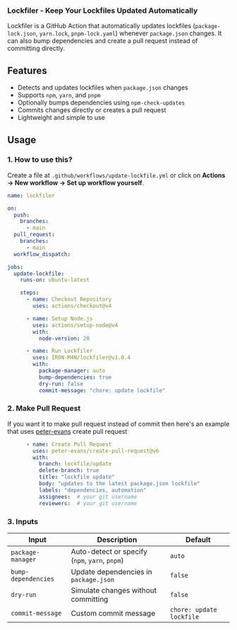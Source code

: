 ### **Lockfiler - Keep Your Lockfiles Updated Automatically**  

Lockfiler is a GitHub Action that automatically updates lockfiles (`package-lock.json`, `yarn.lock`, `pnpm-lock.yaml`) whenever `package.json` changes. It can also bump dependencies and create a pull request instead of committing directly.  

## Features  

- Detects and updates lockfiles when `package.json` changes  
- Supports `npm`, `yarn`, and `pnpm`  
- Optionally bumps dependencies using `npm-check-updates`  
- Commits changes directly or creates a pull request  
- Lightweight and simple to use  

## Usage  

### 1. How to use this?  

Create a file at `.github/workflows/update-lockfile.yml` or click on **Actions → New workflow → Set up workflow yourself**.

```yaml
name: lockfiler

on:
  push:
    branches:
      - main
  pull_request:
    branches:
      - main
  workflow_dispatch:

jobs:
  update-lockfile:
    runs-on: ubuntu-latest

    steps:
      - name: Checkout Repository
        uses: actions/checkout@v4

      - name: Setup Node.js
        uses: actions/setup-node@v4
        with:
          node-version: 20

      - name: Run Lockfiler
        uses: IRON-M4N/lockfiler@v1.0.4
        with:
          package-manager: auto
          bump-dependencies: true
          dry-run: false
          commit-message: "chore: update lockfile"
```

### 2. Make Pull Request  
If you want it to make pull request instead of commit then here's an example that uses [peter-evans](https://github.com/peter-evans/create-pull-request) create pull request
```yaml
      - name: Create Pull Request
        uses: peter-evans/create-pull-request@v6
        with:
          branch: lockfile/update
          delete-branch: true
          title: "lockfile update"
          body: "updates to the latest package.json lockfile"
          labels: "dependencies, automation"
          assignees:  # your git username
          reviewers:  # your git username
```

### 3. Inputs  

| Input              | Description                                       | Default |
|--------------------|-------------------------------------------------|---------|
| `package-manager`  | Auto-detect or specify (`npm`, `yarn`, `pnpm`) | `auto`  |
| `bump-dependencies` | Update dependencies in `package.json`         | `false` |
| `dry-run`         | Simulate changes without committing             | `false` |
| `commit-message`  | Custom commit message                          | `chore: update lockfile` |
